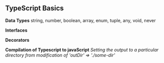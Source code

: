 ## TypeScript Basics

**Data Types** 
string, number, boolean, array, enum, tuple, any, void, never

**Interfaces**

**Decorators** 

**Compilation of Typescript to javaScript** 
*Setting the output to a particular directory from modification of 'outDir' => './some-dir'*